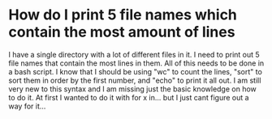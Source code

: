 
# How do I print 5 file names which contain the most amount of lines

I have a single directory with a lot of different files in it.
I need to print out 5 file names that contain the most lines in them.
All of this needs to be done in a bash script.
I know that I should be using "wc" to count the lines, "sort" to sort them in order by the first number, and "echo" to print it all out.
I am still very new to this syntax and I am missing just the basic knowledge on how to do it.
At first I wanted to do it with for x in... but I just cant figure out a way for it...

        